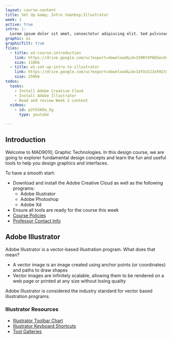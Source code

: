 ```yaml
---
layout: course-content
title: Set Up &amp; Intro to&nbsp;Illustrator
week: 1
active: true
intro: |-
  Lorem ipsum dolor sit amet, consectetur adipiscing elit. Sed pulvinar ultrices metus eget maximus. Vestibulum sit amet justo vel nulla tincidunt lacinia.
graphic: ai
graphicTilt: true
files:
  - title: w1-course-introduction
    link: https://drive.google.com/uc?export=download&id=1X9RtXP6EGevXm7LSSKzII5_ryUgWZDhq
    size: 118kb
  - title: w1-set-up-intro-to-illustrator
    link: https://drive.google.com/uc?export=download&id=14fUsSJ3xFH23rbJwFEwbdSZKjAIeo5tr
    size: 259kb
todos:
  tasks:
    - Install Adobe Creative Cloud
    - Install Adobe Illustrator
    - Read and review Week 2 content
  videos:
    - id: p2thSkOa_Xg
      type: youtube

---
```


## Introduction
Welcome to MAD9010, Graphic Technologies. In this design course, we are going to explorer fundamental design concepts and learn the fun and useful tools to help you design graphics and interfaces.

To have a smooth start:
- Download and install the Adobe Creative Cloud as well as the following programs:
  - Adobe Illustrator
  - Adobe Photoshop
  - Adobe Xd
- Ensure all tools are ready for the course this week
- [Course Policies]({{site.baseurl}}/course-policies)
- [Professor Contact Info]({{site.baseurl}}/#about-the-professor)

## Adobe Illustrator
Adobe Illustrator is a vector-based illustration program. What does that mean?
- A vector image is an image created using anchor points (or coordinates) and paths to draw shapes
- Vector images are infinitely scalable, allowing them to be rendered on a web page or printed at any size without losing quality

Adobe Illustrator is considered the industry standard for vector based illustration programs.

### Illustrator Resources
- [Illustrator Toolbar Chart](https://helpx.adobe.com/content/dam/help/en/illustrator/using/tools/jcr_content/main-pars/image_2118360399/Tool-bar-chart.png)
- [Illustrator Keyboard Shortcuts](https://helpx.adobe.com/illustrator/using/default-keyboard-shortcuts.html)
- [Tool Galleries](https://helpx.adobe.com/illustrator/using/tool-galleries.html)